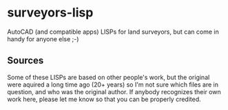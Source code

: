 # surveyors-lisp
AutoCAD (and compatible apps) LISPs for land surveyors, but can come in handy for anyone else ;-)

## Sources
Some of these LISPs are based on other people's work, but the original were aquired a long time ago (20+ years) so I'm not sure which files are in question, and who was the original author. If anybody recognizes their own work here, please let me know so that you can be properly credited.

